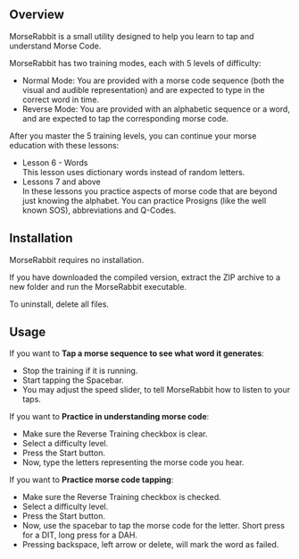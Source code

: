 ## Overview

MorseRabbit is a small utility designed to help you learn to tap and 
understand Morse Code.

MorseRabbit has two training modes, each with 5 levels of difficulty:

* Normal Mode: You are provided with a morse code sequence (both the visual and audible representation) and are expected to type in the correct word in time.
* Reverse Mode: You are provided with an alphabetic sequence or a word, and are expected to tap the corresponding morse code.

After you master the 5 training levels, you can continue your morse education with these lessons:

* Lesson 6 - Words  
This lesson uses dictionary words instead of random letters.
* Lessons 7 and above  
In these lessons you practice aspects of morse code that are beyond just knowing the alphabet. You can practice Prosigns (like the well known SOS), abbreviations and Q-Codes.


## Installation

MorseRabbit requires no installation.

If you have downloaded the compiled version, extract the ZIP archive to a new folder and run the MorseRabbit executable.

To uninstall, delete all files.

## Usage

If you want to **Tap a morse sequence to see what word it generates**:

* Stop the training if it is running.
* Start tapping the Spacebar.
* You may adjust the speed slider, to tell MorseRabbit how to listen to your taps.

If you want to **Practice in understanding morse code**:

* Make sure the Reverse Training checkbox is clear.
* Select a difficulty level.
* Press the Start button.
* Now, type the letters representing the morse code you hear.

If you want to **Practice morse code tapping**:

* Make sure the Reverse Training checkbox is checked.
* Select a difficulty level.
* Press the Start button.
* Now, use the spacebar to tap the morse code for the letter. Short press for a DIT, long press for a DAH.
* Pressing backspace, left arrow or delete, will mark the word as failed.
